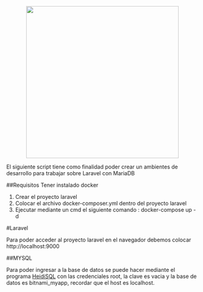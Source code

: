 <p align="center"><a href="https://laravel.com" target="_blank"><img src="https://raw.githubusercontent.com/laravel/art/master/logo-lockup/5%20SVG/2%20CMYK/1%20Full%20Color/laravel-logolockup-cmyk-red.svg" width="400"></a></p>

El siguiente script tiene como finalidad poder crear un ambientes de desarrollo para trabajar sobre Laravel con MariaDB

##Requisitos
Tener instalado docker

1. Crear el proyecto laravel 
2. Colocar el archivo docker-composer.yml dentro del proyecto laravel
3. Ejecutar mediante un cmd el siguiente comando : docker-compose up -d

#Laravel

Para poder acceder al proyecto laravel en el navegador debemos colocar http://localhost:9000

##MYSQL

Para poder ingresar a la base de datos se puede hacer mediante el programa [HeidiSQL](https://www.heidisql.com/download.php) con las credenciales root, la clave es vacia y la base de datos es bitnami_myapp, recordar que el host es localhost.


